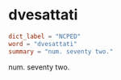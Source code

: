 # dvesattati

``` toml
dict_label = "NCPED"
word = "dvesattati"
summary = "num. seventy two."
```

num. seventy two.

